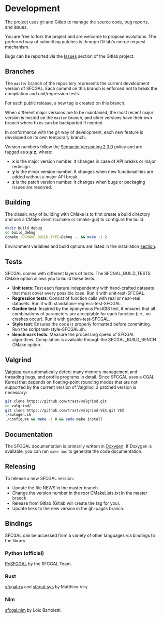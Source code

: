 # Development

The project uses git and [Gitlab](https://about.gitlab.com) to manage the source code, bug reports, and issues.

You are free to fork the project and are welcome to propose evolutions. The preferred way of submitting patches is through Gitlab's merge request mechanism.

Bugs can be reported via the [Issues](https://gitlab.com/sfcgal/SFCGAL/-/issues) section of the Gitlab project.

## Branches

The `master` branch of the repository represents the current development version of SFCGAL. Each commit on this branch is enforced not to break the compilation and unit/regression tests.

For each public release, a new tag is created on this branch.

When different major versions are to be maintained, the most recent major version is hosted on the `master` branch, and older versions have their own branch where fixes can be backported if needed.

In conformance with the git way of development, each new feature is developed on its own temporary branch.

Version numbers follow the [Semantic Versioning 2.0.0](https://semver.org) policy and are tagged as **x.y.z**, where:

- **x** is the major version number. It changes in case of API breaks or major redesign.
- **y** is the minor version number. It changes when new functionalities are added without a major API break.
- **z** is the patch version number. It changes when bugs or packaging issues are resolved.

## Building

The classic way of building with CMake is to first create a build directory and use a CMake client (ccmake or cmake-gui) to configure the build:

```bash
mkdir build_debug
cd build_debug
ccmake -DCMAKE_BUILD_TYPE=Debug .. && make -j 2
```

Environment variables and build options are listed in the installation [section](./installation.md).

## Tests

SFCGAL comes with different layers of tests. The SFCGAL_BUILD_TESTS CMake option allows you to build these tests.

- **Unit tests**: Test each feature independently with hand-crafted datasets that must cover every possible case. Run it with unit-test-SFCGAL.
- **Regression tests**: Consist of function calls with real or near-real datasets. Run it with standalone-regress-test-SFCGAL.
- **Garden test**: Inspired by the eponymous PostGIS test, it ensures that all combinations of parameters are acceptable for each function (i.e., no crashes occur). Run it with garden-test-SFCGAL.
- **Style test**: Ensures the code is properly formatted before committing. Run the script test-style-SFCGAL.sh.
- **Benchmark tests**: Measure the processing speed of SFCGAL algorithms. Compilation is available through the SFCGAL_BUILD_BENCH CMake option.

## Valgrind

[Valgrind](https://valgrind.org/) can automatically detect many memory management and threading bugs, and profile programs in detail. Since SFCGAL uses a CGAL Kernel that depends on floating-point rounding modes that are not supported by the current version of Valgrind, a patched version is necessary:

```sh title "Install Valgrind"
git clone https://github.com/trast/valgrind.git
cd valgrind/
git clone https://github.com/trast/valgrind-VEX.git VEX
./autogen.sh
./configure && make -j 8 && sudo make install
```

## Documentation

The SFCGAL documentation is primarily written in [Doxygen](https://www.doxygen.nl/). If Doxygen is available, you can run `make doc` to generate the code documentation.

## Releasing

To release a new SFCGAL version:

- Update the file NEWS in the master branch.
- Change the version number in the root CMakeLists.txt in the master branch.
- Release from Gitlab (Gitlab will create the tag for you).
- Update links to the new version in the gh-pages branch.

## Bindings

SFCGAL can be accessed from a variety of other languages via bindings to the library.

### Python (official)

[PySFCGAL](https://gitlab.com/sfcgal/pysfcgal) by the SFCGAL Team.

### Rust

[sfcgal-rs](https://github.com/mthh/sfcgal-rs) and [sfcgal-sys](https://github.com/mthh/sfcgal-sys) by Matthieu Viry.

### Nim

[sfcgal.nim](https://gitlab.com/lbartoletti/sfcgal.nim) by Loïc Bartoletti.
